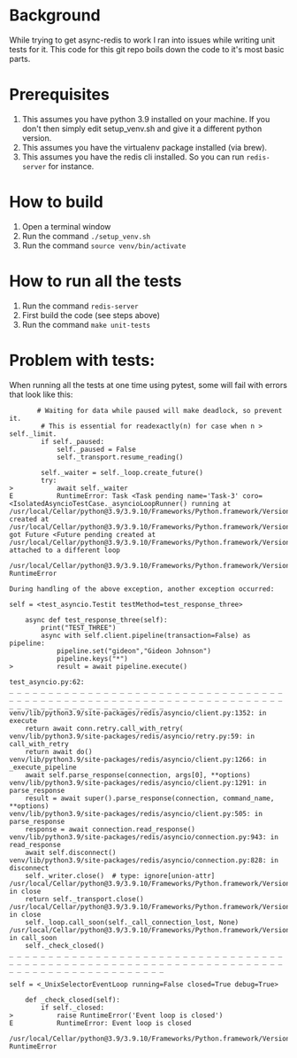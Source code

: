 # Background
While trying to get async-redis to work I ran into issues while writing unit tests for it.
This code for this git repo boils down the code to it's most basic parts.

# Prerequisites
1. This assumes you have python 3.9 installed on your machine. If you don't then simply edit setup_venv.sh and give it a different python version.
2. This assumes you have the virtualenv package installed (via brew).
3. This assumes you have the redis cli installed. So you can run `redis-server` for instance.

# How to build
1. Open a terminal window
2. Run the command `./setup_venv.sh`
3. Run the command `source venv/bin/activate`

# How to run all the tests
1. Run the command `redis-server`
2. First build the code (see steps above)
3. Run the command `make unit-tests`

# Problem with tests:
When running all the tests at one time using pytest, some will fail with errors that look like this:
```
       # Waiting for data while paused will make deadlock, so prevent it.
        # This is essential for readexactly(n) for case when n > self._limit.
        if self._paused:
            self._paused = False
            self._transport.resume_reading()

        self._waiter = self._loop.create_future()
        try:
>           await self._waiter
E           RuntimeError: Task <Task pending name='Task-3' coro=<IsolatedAsyncioTestCase._asyncioLoopRunner() running at /usr/local/Cellar/python@3.9/3.9.10/Frameworks/Python.framework/Versions/3.9/lib/python3.9/unittest/async_case.py:101> created at /usr/local/Cellar/python@3.9/3.9.10/Frameworks/Python.framework/Versions/3.9/lib/python3.9/unittest/async_case.py:117> got Future <Future pending created at /usr/local/Cellar/python@3.9/3.9.10/Frameworks/Python.framework/Versions/3.9/lib/python3.9/asyncio/base_events.py:424> attached to a different loop

/usr/local/Cellar/python@3.9/3.9.10/Frameworks/Python.framework/Versions/3.9/lib/python3.9/asyncio/streams.py:517: RuntimeError

During handling of the above exception, another exception occurred:

self = <test_asyncio.Testit testMethod=test_response_three>

    async def test_response_three(self):
        print("TEST_THREE")
        async with self.client.pipeline(transaction=False) as pipeline:
            pipeline.set("gideon","Gideon Johnson")
            pipeline.keys("*")
>           result = await pipeline.execute()

test_asyncio.py:62:
_ _ _ _ _ _ _ _ _ _ _ _ _ _ _ _ _ _ _ _ _ _ _ _ _ _ _ _ _ _ _ _ _ _ _ _ _ _ _ _ _ _ _ _ _ _ _ _ _ _ _ _ _ _ _ _ _ _ _ _ _ _ _ _ _ _ _ _ _ _ _ _ _ _ _ _ _ _ _ _ _ _ _ _ _ _ _ _ _ _
venv/lib/python3.9/site-packages/redis/asyncio/client.py:1352: in execute
    return await conn.retry.call_with_retry(
venv/lib/python3.9/site-packages/redis/asyncio/retry.py:59: in call_with_retry
    return await do()
venv/lib/python3.9/site-packages/redis/asyncio/client.py:1266: in _execute_pipeline
    await self.parse_response(connection, args[0], **options)
venv/lib/python3.9/site-packages/redis/asyncio/client.py:1291: in parse_response
    result = await super().parse_response(connection, command_name, **options)
venv/lib/python3.9/site-packages/redis/asyncio/client.py:505: in parse_response
    response = await connection.read_response()
venv/lib/python3.9/site-packages/redis/asyncio/connection.py:943: in read_response
    await self.disconnect()
venv/lib/python3.9/site-packages/redis/asyncio/connection.py:828: in disconnect
    self._writer.close()  # type: ignore[union-attr]
/usr/local/Cellar/python@3.9/3.9.10/Frameworks/Python.framework/Versions/3.9/lib/python3.9/asyncio/streams.py:353: in close
    return self._transport.close()
/usr/local/Cellar/python@3.9/3.9.10/Frameworks/Python.framework/Versions/3.9/lib/python3.9/asyncio/selector_events.py:700: in close
    self._loop.call_soon(self._call_connection_lost, None)
/usr/local/Cellar/python@3.9/3.9.10/Frameworks/Python.framework/Versions/3.9/lib/python3.9/asyncio/base_events.py:746: in call_soon
    self._check_closed()
_ _ _ _ _ _ _ _ _ _ _ _ _ _ _ _ _ _ _ _ _ _ _ _ _ _ _ _ _ _ _ _ _ _ _ _ _ _ _ _ _ _ _ _ _ _ _ _ _ _ _ _ _ _ _ _ _ _ _ _ _ _ _ _ _ _ _ _ _ _ _ _ _ _ _ _ _ _ _ _ _ _ _ _ _ _ _ _ _ _

self = <_UnixSelectorEventLoop running=False closed=True debug=True>

    def _check_closed(self):
        if self._closed:
>           raise RuntimeError('Event loop is closed')
E           RuntimeError: Event loop is closed

/usr/local/Cellar/python@3.9/3.9.10/Frameworks/Python.framework/Versions/3.9/lib/python3.9/asyncio/base_events.py:510: RuntimeError

```
